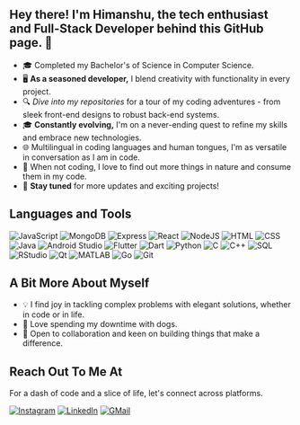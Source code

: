 ## Hey there! I'm Himanshu, the tech enthusiast and Full-Stack Developer behind this GitHub page. 🚀

- 🎓 Completed my Bachelor's of Science in Computer Science.
- 🖥️ **As a seasoned developer,** I blend creativity with functionality in every project.  
- 🔍 _Dive into my repositories_ for a tour of my coding adventures - from sleek front-end designs to robust back-end systems.  
- 🎓 **Constantly evolving,** I'm on a never-ending quest to refine my skills and embrace new technologies.  
- 🌐 Multilingual in coding languages and human tongues, I'm as versatile in conversation as I am in code.  
- 🍳 When not coding, I love to find out more things in nature and consume them in my code.  
- 🔄 **Stay tuned** for more updates and exciting projects!

## Languages and Tools

![JavaScript](https://img.shields.io/badge/JavaScript-ES6-F7DF1E?style=for-the-badge&logo=javascript&logoColor=black)
![MongoDB](https://img.shields.io/badge/MongoDB-47A248?style=for-the-badge&logo=mongodb&logoColor=white)
![Express](https://img.shields.io/badge/Express-000000?style=for-the-badge&logo=express&logoColor=white)
![React](https://img.shields.io/badge/React-20232A?style=for-the-badge&logo=react&logoColor=61DAFB)
![NodeJS](https://img.shields.io/badge/NodeJS-339933?style=for-the-badge&logo=nodedotjs&logoColor=white)
![HTML](https://img.shields.io/badge/HTML-E34F26?style=for-the-badge&logo=html5&logoColor=white)
![CSS](https://img.shields.io/badge/CSS-1572B6?style=for-the-badge&logo=css3&logoColor=white)
![Java](https://img.shields.io/badge/Java-007396?style=for-the-badge&logo=java&logoColor=white)
![Android Studio](https://img.shields.io/badge/Android%20Studio-3DDC84?style=for-the-badge&logo=androidstudio&logoColor=white)
![Flutter](https://img.shields.io/badge/Flutter-02569B?style=for-the-badge&logo=flutter&logoColor=white)
![Dart](https://img.shields.io/badge/Dart-0175C2?style=for-the-badge&logo=dart&logoColor=white)
![Python](https://img.shields.io/badge/Python-3776AB?style=for-the-badge&logo=python&logoColor=white)
![C](https://img.shields.io/badge/C-00599C?style=for-the-badge&logo=c&logoColor=white)
![C++](https://img.shields.io/badge/C++-00599C?style=for-the-badge&logo=cplusplus&logoColor=white)
![SQL](https://img.shields.io/badge/SQL-4479A1?style=for-the-badge&logo=mysql&logoColor=white)
![RStudio](https://img.shields.io/badge/RStudio-75AADB?style=for-the-badge&logo=rstudio&logoColor=white)
![Qt](https://img.shields.io/badge/Qt-41CD52?style=for-the-badge&logo=qt&logoColor=white)
![MATLAB](https://img.shields.io/badge/MATLAB-0076A8?style=for-the-badge&logo=matlab&logoColor=white)
![Go](https://img.shields.io/badge/Go-00ADD8?style=for-the-badge&logo=go&logoColor=white)
![Git](https://img.shields.io/badge/Git-F05032?style=for-the-badge&logo=git&logoColor=white)

## A Bit More About Myself

- 💡 I find joy in tackling complex problems with elegant solutions, whether in code or in life.
- 🐾 Love spending my downtime with dogs.
- 🤝 Open to collaboration and keen on building things that make a difference.

## Reach Out To Me At

For a dash of code and a slice of life, let's connect across platforms.

[![Instagram](https://img.shields.io/badge/-INSTAGRAM-E4405F?style=for-the-badge&logo=instagram&logoColor=white)](https://www.instagram.com/aryan.saxena007)
[![LinkedIn](https://img.shields.io/badge/-LINKEDIN-0077B5?style=for-the-badge&logo=linkedin&logoColor=white)](https://www.linkedin.com/in/himanshu-saxena0071/)
[![GMail](https://img.shields.io/badge/-GMAIL-D14836?style=for-the-badge&logo=gmail&logoColor=white)](mailto:himanshusaxena2512@gmail.com)
